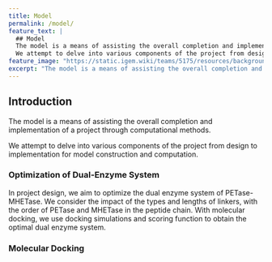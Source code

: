 ```yaml
---
title: Model
permalink: /model/
feature_text: |
  ## Model
  The model is a means of assisting the overall completion and implementation of a project through computational methods.
  We attempt to delve into various components of the project from design to implementation for model construction and computation.
feature_image: "https://static.igem.wiki/teams/5175/resources/background/bg-model.jpg"
excerpt: "The model is a means of assisting the overall completion and implementation of a project through computational methods."
---
```


## Introduction

The model is a means of assisting the overall completion and implementation of a project through computational methods.

We attempt to delve into various components of the project from design to implementation for model construction and computation.

### Optimization of Dual-Enzyme System

In project design, we aim to optimize the dual enzyme system of PETase-MHETase. We consider the impact of the types and lengths of linkers, with the order of PETase and MHETase in the peptide chain. With molecular docking, we use docking simulations and scoring function to obtain the optimal dual enzyme system.

### Molecular Docking


